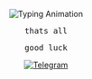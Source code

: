 <p align="center"> <img src="https://readme-typing-svg.demolab.com?font=Montserrat&weight=700&size=26&duration=2000&pause=1000&color=00FF00&center=true&vCenter=true&width=435&lines=Alexey+%7C+finansist1" alt="Typing Animation" /> </p> <p align="center"> <samp> thats all </samp> </p> <p align="center"> <samp> good luck </samp> </p> <p align="center"> <a href="https://t.me/financisst"> <img src="https://img.shields.io/badge/Telegram-@financisst-5D8FF3?style=flat-square&logo=telegram" alt="Telegram" /> </a> </p>
